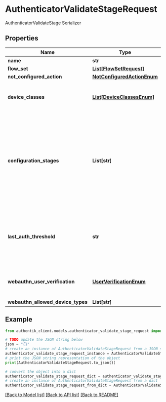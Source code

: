 # AuthenticatorValidateStageRequest

AuthenticatorValidateStage Serializer

## Properties

Name | Type | Description | Notes
------------ | ------------- | ------------- | -------------
**name** | **str** |  | 
**flow_set** | [**List[FlowSetRequest]**](FlowSetRequest.md) |  | [optional] 
**not_configured_action** | [**NotConfiguredActionEnum**](NotConfiguredActionEnum.md) |  | [optional] 
**device_classes** | [**List[DeviceClassesEnum]**](DeviceClassesEnum.md) | Device classes which can be used to authenticate | [optional] 
**configuration_stages** | **List[str]** | Stages used to configure Authenticator when user doesn&#39;t have any compatible devices. After this configuration Stage passes, the user is not prompted again. | [optional] 
**last_auth_threshold** | **str** | If any of the user&#39;s device has been used within this threshold, this stage will be skipped | [optional] 
**webauthn_user_verification** | [**UserVerificationEnum**](UserVerificationEnum.md) | Enforce user verification for WebAuthn devices. | [optional] 
**webauthn_allowed_device_types** | **List[str]** |  | [optional] 

## Example

```python
from authentik_client.models.authenticator_validate_stage_request import AuthenticatorValidateStageRequest

# TODO update the JSON string below
json = "{}"
# create an instance of AuthenticatorValidateStageRequest from a JSON string
authenticator_validate_stage_request_instance = AuthenticatorValidateStageRequest.from_json(json)
# print the JSON string representation of the object
print(AuthenticatorValidateStageRequest.to_json())

# convert the object into a dict
authenticator_validate_stage_request_dict = authenticator_validate_stage_request_instance.to_dict()
# create an instance of AuthenticatorValidateStageRequest from a dict
authenticator_validate_stage_request_from_dict = AuthenticatorValidateStageRequest.from_dict(authenticator_validate_stage_request_dict)
```
[[Back to Model list]](../README.md#documentation-for-models) [[Back to API list]](../README.md#documentation-for-api-endpoints) [[Back to README]](../README.md)


